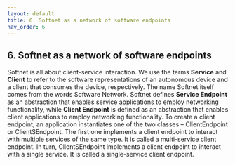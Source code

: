 ```yaml
---
layout: default
title: 6. Softnet as a network of software endpoints
nav_order: 6
---
```


## 6. Softnet as a network of software endpoints

Softnet is all about client-service interaction. We use the terms **Service** and **Client** to refer to the software representations of an autonomous device and a client that consumes the device, respectively. The name Softnet itself comes from the words Software Network. Softnet defines **Service Endpoint** as an abstraction that enables service applications to employ networking functionality, while **Client Endpoint** is defined as an abstraction that enables client applications to employ networking functionality. To create a client endpoint, an application instantiates one of the two classes – <span class="datatype">ClientEndpoint</span> or <span class="datatype">ClientSEndpoint</span>. The first one implements a client endpoint to interact with multiple services of the same type. It is called a multi-service client endpoint. In turn, <span class="datatype">ClientSEndpoint</span> implements a client endpoint to interact with a single service. It is called a single-service client endpoint.
